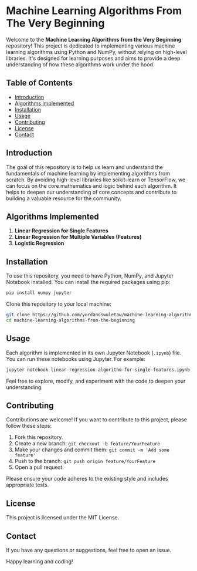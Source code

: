 # Machine Learning Algorithms From The Very Beginning

Welcome to the **Machine Learning Algorithms from the Very Beginning** repository! This project is dedicated to implementing various machine learning algorithms using Python and NumPy, without relying on high-level libraries. It's designed for learning purposes and aims to provide a deep understanding of how these algorithms work under the hood.

## Table of Contents

- [Introduction](#introduction)
- [Algorithms Implemented](#algorithms-implemented)
- [Installation](#installation)
- [Usage](#usage)
- [Contributing](#contributing)
- [License](#license)
- [Contact](#contact)

## Introduction

The goal of this repository is to help us learn and understand the fundamentals of machine learning by implementing algorithms from scratch. By avoiding high-level libraries like scikit-learn or TensorFlow, we can focus on the core mathematics and logic behind each algorithm. It helps to deepen our understanding of core concepts and contribute to building a valuable resource for the community.

## Algorithms Implemented

1. **Linear Regression for Single Features**
2. **Linear Regression for Multiple Variables (Features)**
3. **Logistic Regression**

## Installation

To use this repository, you need to have Python, NumPy, and Jupyter Notebook installed. You can install the required packages using pip:

```bash
pip install numpy jupyter
```

Clone this repository to your local machine:

```bash
git clone https://github.com/yordanoswuletaw/machine-learning-algorithms-from-the-beginning.git
cd machine-learning-algorithms-from-the-beginning
```

## Usage

Each algorithm is implemented in its own Jupyter Notebook (`.ipynb`) file. You can run these notebooks using Jupyter. For example:

```bash
jupyter notebook linear-regression-algorithm-for-single-features.ipynb
```

Feel free to explore, modify, and experiment with the code to deepen your understanding.

## Contributing

Contributions are welcome! If you want to contribute to this project, please follow these steps:

1. Fork this repository.
2. Create a new branch: `git checkout -b feature/YourFeature`
3. Make your changes and commit them: `git commit -m 'Add some feature'`
4. Push to the branch: `git push origin feature/YourFeature`
5. Open a pull request.

Please ensure your code adheres to the existing style and includes appropriate tests.

## License

This project is licensed under the MIT License.

## Contact

If you have any questions or suggestions, feel free to open an issue.

Happy learning and coding!
